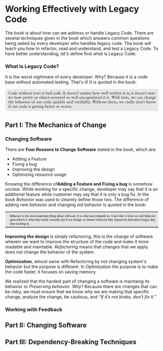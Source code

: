 # Working Effectively with Legacy Code
The book is about how can we address or handle Legacy Code. There are several techniques given in the book which answers common questions being asked by every developer who handles legacy code. The book will teach you how to refactor, read and understand, and test a Legacy Code. To have better understanding, let's define first what is Legacy Code. 

### What is Legacy Code?

It is the worst nightmare of every developer. Why? Because it is a code base without automated testing. That's it! It is quoted in the book:

<img src="images/code_without_test_quote.jpg" class="inline"/>

## Part I: The Mechanics of Change

### Changing Software

There are <b>Four Reasons to Change Software</b> stated in the book, which are:
<ul>
    <li>Adding a Feature</li>
    <li>Fixing a bug</li>
    <li>Improving the design</li>
    <li>Optimizing resource usage</li>
</ul>

Knowing the difference of<b>Adding a Feature and Fixing a bug</b> is somehow unclear. While working for a specific change, developer may say that it is an additional feature while customer may say that it is only a bug fix. In the book <i>Behavior</i> was used to clearely define those two. The difference of adding new behavior and changing old behavior is quoted in the book:

<img src="images/behavior_quote.jpg" class="inline"/>

<b>Improving the design</b> is simply refactoring, this is the change of software wherein we want to improve the structure of the code and make it more readable and maintable. <i>Refactoring</i> means that changes that we apply does not change the behavior of the system.

<b>Optimization</b>, almost same with Refactoring by not changing system's behavior but the purpose is different. In Optimization the purpose is to make the code faster, it focuses on saving memory.

We realized that the hardest part of changing a software is maintaing its behavior or <i>Preserving behavior</i>. Why? Because there are changes that can be risky, we must ensure that we know why we are making that specific change, analyze the change, be cautious, and <i>“If it’s not broke, don’t fix it.”</i> 

### Working with Feedback



## Part II: Changing Software

## Part III: Dependency-Breaking Techniques
